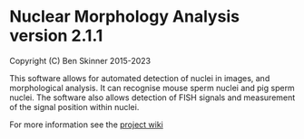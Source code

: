 # Nuclear Morphology Analysis version 2.1.1

Copyright (C) Ben Skinner 2015-2023

This software allows for automated detection of nuclei in images,
and morphological analysis. It can recognise mouse sperm nuclei and
pig sperm nuclei. The software also allows detection of FISH signals and 
measurement of the signal position within nuclei.

For more information see the [project wiki](https://bitbucket.org/bmskinner/nuclear_morphology/wiki/Home)
